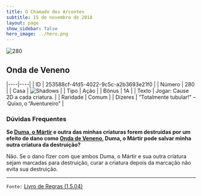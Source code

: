 ```yaml
---
title: O Chamado dos Arcontes
subtitle: 15 de novembro de 2018
layout: page
show_sidebar: false
hero_image: ../hero.png
---
```


![280](https://cdn.keyforgegame.com/media/card_front/pt/341_280_3W4H8F78V4FG_pt.png)

## Onda de Veneno

|----|----|
| ID | 253588cf-4fd5-4022-9c5c-a2b3693e21f0 |
| Número | 280 |
| Casa | ![Shadows](https://archonarcana.com/images/thumb/e/ee/Shadows.png/22px-Shadows.png "Sombras") |
| Tipo | Ação |
| Bônus | 1A |
| Texto | Jogar: Cause 2D a cada criatura. |
| Raridade | Comum |
| Dizeres | ”Totalmente tubular!” – Quixo, o “Aventureiro” |

### Dúvidas Frequentes

**Se [Duma, o Mártir](/cota/242) e outra das minhas criaturas forem
destruídas por um efeito de dano como [Onda de Veneno](/cota/280),
Duma, o Mártir pode salvar minha outra criatura da destruição?**

Não. Se o dano fizer com que ambos Duma, o Mártir e sua outra criatura
sejam marcadas para destruição, curar a criatura depois da marcação
não evita sua destruição.

<hr/>

`Fonte:` [Livro de Regras (1.5.04)](https://drive.google.com/open?id=14pM1J8ZR_4hZbGFZt-ArQdAGsHCPEQdE)
